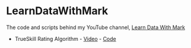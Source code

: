 # LearnDataWithMark

The code and scripts behind my YouTube channel, [Learn Data With Mark](https://www.youtube.com/@learndatawithmark/videos)

* TrueSkill Rating Algorithm - [Video](https://www.youtube.com/watch?v=zintSf6A78g) - [Code](https://github.com/mneedham/LearnDataWithMark/tree/main/trueskill-playground)
